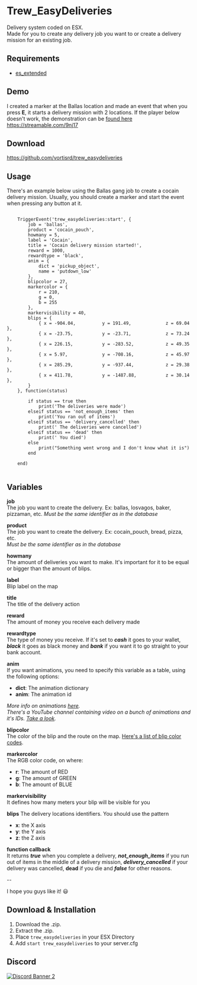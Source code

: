 # Trew_EasyDeliveries
Delivery system coded on ESX.  
Made for you to create any delivery job you want to or create a delivery mission for an existing job.

## Requirements
* [es_extended](https://github.com/ESX-Org/es_extended)

## Demo  
I created a marker at the Ballas location and made an event that when you press **E**, it starts a delivery mission with 2 locations. If the player below doesn't work, the demonstration can be [found here](https://streamable.com/9nj17)
https://streamable.com/9nj17

## Download
https://github.com/vortisrd/trew_easydeliveries

## Usage
There's an example below using the Ballas gang job to create a cocain delivery mission. Usually, you should create a marker and start the event when pressing any button at it.
```

    TriggerEvent('trew_easydeliveries:start', {
        job = 'ballas',
        product = 'cocain_pouch',
        howmany = 5,
        label = 'Cocain', 
        title = 'Cocain delivery mission started!',
        reward = 1000,
        rewardtype = 'black',
        anim = {
            dict = 'pickup_object',
            name = 'putdown_low'
        },
        blipcolor = 27,
        markercolor = {
            r = 210,
            g = 0,
            b = 255
        },
        markervisibility = 40,
        blips = {
            { x = -904.04,          y = 191.49,             z = 69.04 },
            { x = -23.75,           y = -23.71,             z = 73.24 }, 
            { x = 226.15,           y = -283.52,            z = 49.35 }, 
            { x = 5.97,             y = -708.16,            z = 45.97 }, 
            { x = 285.29,           y = -937.44,            z = 29.38 }, 
            { x = 411.78,           y = -1487.88,           z = 30.14 },
        }
    }, function(status)

        if status == true then
            print('The deliveries were made')
        elseif status == 'not_enough_items' then
            print('You ran out of items')
        elseif status == 'delivery_cancelled' then
            print(' The deliveries were cancelled')
        elseif status == 'dead' then
            print(' You died')
        else
            print("Something went wrong and I don't know what it is")
        end

    end)
    
```

## Variables
**job**  
The job you want to create the delivery. Ex: ballas, losvagos, baker, pizzaman, etc.
*Must be the same identifier as in the database*

**product**  
The job you want to create the delivery. Ex: cocain_pouch, bread, pizza, etc.  
*Must be the same identifier as in the database*

**howmany**  
The amount of deliveries you want to make. It's important for it to be equal or bigger than the amount of blips.

**label**  
Blip label on the map

**title**  
The title of the delivery action

**reward**  
The amount of money you receive each delivery made

**rewardtype**  
The type of money you receive. If it's set to ***cash*** it goes to your wallet, ***black*** it goes as black money and ***bank*** if you want it to go straight to your bank account.

**anim**   
If you want animations, you need to specify this variable as a table, using the following options:

 - **dict**: The animation dictionary
 - **anim**: The animation id

*More info on animations [here](https://alexguirre.github.io/animations-list/).  
There's a YouTube channel containing video on a bunch of animations and it's IDs. [Take a look](https://www.youtube.com/channel/UCzkFiWms11gxAip6n0cQz3A).*

**blipcolor**  
The color of the blip and the route on the map. [Here's a list of blip color codes](https://gtaforums.com/topic/864881-all-blip-color-ids-pictured/).

**markercolor**  
The RGB color code, on where:
 - **r**: The amount of RED
 - **g**: The amount of GREEN
 - **b**: The amount of BLUE

**markervisibility**  
It defines how many meters your blip will be visible for you

**blips** 
The delivery locations identifiers. You should use the pattern

 - **x**: the X axis
 - **y**: the Y axis
 - **z**: the Z axis

**function callback**  
It returns ***true*** when you complete a delivery, ***not_enough_items*** if you run out of items in the middle of a delivery mission, ***delivery_cancelled*** if your delivery was cancelled, **dead** if you die and ***false*** for other reasons.


-- 

I hope you guys like it! :smiley:



## Download & Installation
1) Download the .zip.
2) Extract the .zip.
3) Place `trew_easydeliveries` in your ESX Directory
4) Add `start trew_easydeliveries` to your server.cfg


## Discord

<a href="https://discord.gg/6pAfTkB" target="_blank"><img src="https://discordapp.com/api/guilds/531620822054600714/widget.png?style=banner2" alt="Discord Banner 2"/></a>

